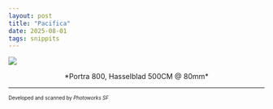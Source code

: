 ```yaml
---
layout: post
title: "Pacifica"
date: 2025-08-01
tags: snippits
---
```


<p align="center">
  <img style="max-width: 80vw; display: block; margin: 0 auto;" src="https://storage.googleapis.com/fkwang_blog_image_hosting/2025_08_01_pacifica/img1.jpg">
</p>
<p align="center">
  *Portra 800, Hasselblad 500CM @ 80mm*
</p>

---

<sub><sup>Developed and scanned by *Photoworks SF*</sup></sub>

